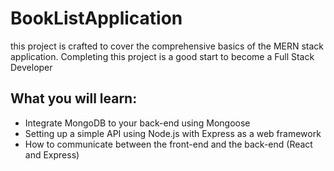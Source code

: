 # BookListApplication
this project is crafted to cover the comprehensive basics of the MERN stack application. Completing this project is a good start to become a Full Stack Developer

## What you will learn:
- Integrate MongoDB to your back-end using Mongoose
- Setting up a simple API using Node.js with Express as a web framework
- How to communicate between the front-end and the back-end (React and Express)
